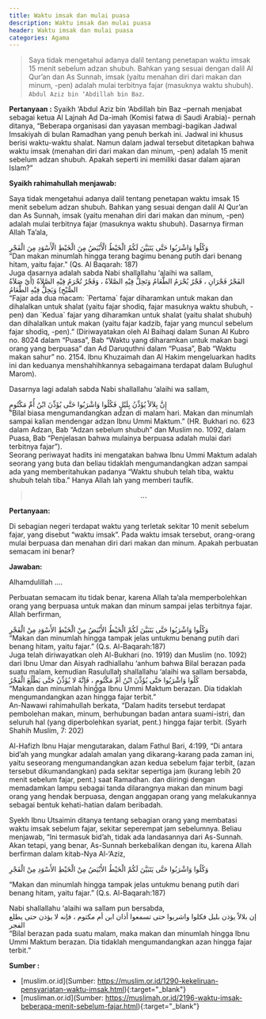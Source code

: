 ```yaml
---
title: Waktu imsak dan mulai puasa
description: Waktu imsak dan mulai puasa
header: Waktu imsak dan mulai puasa
categories: Agama
---
```

> Saya tidak mengetahui adanya dalil tentang penetapan waktu imsak 15 menit sebelum adzan shubuh. Bahkan yang sesuai dengan dalil Al Qur’an dan As Sunnah, imsak (yaitu menahan diri dari makan dan minum, -pen) adalah mulai terbitnya fajar (masuknya waktu shubuh). `Abdul Aziz bin ‘Abdillah bin Baz`.

<b>Pertanyaan :</b>
Syaikh ‘Abdul Aziz bin ‘Abdillah bin Baz –pernah menjabat sebagai ketua Al Lajnah Ad Da-imah (Komisi fatwa di Saudi Arabia)- pernah ditanya, “Beberapa organisasi dan yayasan membagi-bagikan Jadwal Imsakiyah di bulan Ramadhan yang penuh berkah ini. Jadwal ini khusus berisi waktu-waktu shalat. Namun dalam jadwal tersebut ditetapkan bahwa waktu imsak (menahan diri dari makan dan minum, -pen) adalah 15 menit sebelum adzan shubuh. Apakah seperti ini memiliki dasar dalam ajaran Islam?”


<b>Syaikh rahimahullah menjawab:</b>

Saya tidak mengetahui adanya dalil tentang penetapan waktu imsak 15 menit sebelum adzan shubuh. Bahkan yang sesuai dengan dalil Al Qur’an dan As Sunnah, imsak (yaitu menahan diri dari makan dan minum, -pen) adalah mulai terbitnya fajar (masuknya waktu shubuh). Dasarnya firman Allah Ta’ala,
<div class="ar">
وَكُلُوا وَاشْرَبُوا حَتَّى يَتَبَيَّنَ لَكُمُ الْخَيْطُ الْأَبْيَضُ مِنَ الْخَيْطِ الْأَسْوَدِ مِنَ الْفَجْرِ
</div>
<div class="id">
“Dan makan minumlah hingga terang bagimu benang putih dari benang hitam, yaitu fajar.” (Qs. Al Baqarah: 187)
</div>
Juga dasarnya adalah sabda Nabi shallallahu ‘alaihi wa sallam,
<div class="ar">
الفَجْرُ فَجْرَانِ ، فَجْرٌ يُحْرَمُ الطَّعَامُ وَتَحِلُّ فِيْهِ الصَّلاَةُ ، وَفَجْرٌ تُحْرَمُ فِيْهِ الصَّلاَةُ (أَيْ صَلاَةُ الصُّبْحِ) وَيَحِلُّ فِيْهِ الطَّعَامُ
</div>
<div class="id">
“Fajar ada dua macam: `Pertama` fajar diharamkan untuk makan dan dihalalkan untuk shalat (yaitu fajar shodiq, fajar masuknya waktu shubuh, -pen) dan `Kedua` fajar yang diharamkan untuk shalat (yaitu shalat shubuh) dan dihalalkan untuk makan (yaitu fajar kadzib, fajar yang muncul sebelum fajar shodiq, -pen).” (Diriwayatakan oleh Al Baihaqi dalam Sunan Al Kubro no. 8024 dalam “Puasa”, Bab “Waktu yang diharamkan untuk makan bagi orang yang berpuasa” dan Ad Daruquthni dalam “Puasa”, Bab “Waktu makan sahur” no. 2154. Ibnu Khuzaimah dan Al Hakim mengeluarkan hadits ini dan keduanya menshahihkannya sebagaimana terdapat dalam Bulughul Marom).</div>

Dasarnya lagi adalah sabda Nabi shallallahu ‘alaihi wa sallam,
<div class="ar">
إِنَّ بِلاَلاً يُؤَذِّنُ بِلَيْلٍ فَكُلُوا وَاشْرَبُوا حَتَّى يُؤَذِّنَ ابْنُ أُمِّ مَكْتُومٍ
</div>
<div class="id">
“Bilal biasa mengumandangkan adzan di malam hari. Makan dan minumlah sampai kalian mendengar adzan Ibnu Ummi Maktum.” (HR. Bukhari no. 623 dalam Adzan, Bab “Adzan sebelum shubuh” dan Muslim no. 1092, dalam Puasa, Bab “Penjelasan bahwa mulainya berpuasa adalah mulai dari terbitnya fajar”).</div>
Seorang periwayat hadits ini mengatakan bahwa Ibnu Ummi Maktum adalah seorang yang buta dan beliau tidaklah mengumandangkan adzan sampai ada yang memberitahukan padanya “Waktu shubuh telah tiba, waktu shubuh telah tiba.”
Hanya Allah lah yang memberi taufik.

> <center><b>...</b></center>


<b>Pertanyaan:</b>

Di sebagian negeri terdapat waktu yang terletak sekitar 10 menit sebelum fajar, yang disebut “waktu imsak”. Pada waktu imsak tersebut, orang-orang mulai berpuasa dan menahan diri dari makan dan minum. Apakah perbuatan semacam ini benar?

<b>Jawaban:</b>

Alhamdulillah ….

Perbuatan semacam itu tidak benar, karena Allah ta’ala memperbolehkan orang yang berpuasa untuk makan dan minum sampai jelas terbitnya fajar. Allah berfirman,
<div class="ar">
وَكُلُوا وَاشْرَبُوا حَتَّى يَتَبَيَّنَ لَكُمْ الْخَيْطُ الأَبْيَضُ مِنْ الْخَيْطِ الأَسْوَدِ مِنْ الْفَجْرِ
</div>
<div class="id">
“Makan dan minumlah hingga tampak jelas untukmu benang putih dari benang hitam, yaitu fajar.” (Q.s. Al-Baqarah:187)
</div>
Juga telah diriwayatkan oleh Al-Bukhari (no. 1919) dan Muslim (no. 1092) dari Ibnu Umar dan Aisyah radhiallahu ‘anhum bahwa Bilal berazan pada suatu malam, kemudian Rasulullah shallallahu ‘alaihi wa sallam bersabda,
<div class="ar">
كُلُوا وَاشْرَبُوا حَتَّى يُؤَذِّنَ ابْنُ أُمِّ مَكْتُومٍ ، فَإِنَّهُ لا يُؤَذِّنُ حَتَّى يَطْلُعَ الْفَجْرُ
</div>
<div class="id">
“Makan dan minumlah hingga Ibnu Ummi Maktum berazan. Dia tidaklah mengumandangkan azan hingga fajar terbit.”
</div>
An-Nawawi rahimahullah berkata, “Dalam hadits tersebut terdapat pembolehan makan, minum, berhubungan badan antara suami-istri, dan seluruh hal (yang diperbolehkan syariat, pent.) hingga fajar terbit. (Syarh Shahih Muslim, 7: 202)

Al-Hafizh Ibnu Hajar mengutarakan, dalam Fathul Bari, 4:199, “Di antara bid’ah yang mungkar adalah amalan yang dikarang-karang pada zaman ini, yaitu seseorang mengumandangkan azan kedua sebelum fajar terbit, (azan tersebut dikumandangkan) pada sekitar sepertiga jam (kurang lebih 20 menit sebelum fajar, pent.) saat Ramadhan. dan diiringi dengan memadamkan lampu sebagai tanda dilarangnya makan dan minum bagi orang yang hendak berpuasa, dengan anggapan orang yang melakukannya sebagai bentuk kehati-hatian dalam beribadah.

Syekh Ibnu Utsaimin ditanya tentang sebagian orang yang membatasi waktu imsak sebelum fajar, sekitar seperempat jam sebelumnya. Beliau menjawab, “Ini termasuk bid’ah, tidak ada landasannya dari As-Sunnah. Akan tetapi, yang benar, As-Sunnah berkebalikan dengan itu, karena Allah berfirman dalam kitab-Nya Al-‘Aziz,
<div class="ar">
وَكُلُوا وَاشْرَبُوا حَتَّى يَتَبَيَّنَ لَكُمْ الْخَيْطُ الأَبْيَضُ مِنْ الْخَيْطِ الأَسْوَدِ مِنْ الْفَجْرِ
</div>	
<div class="id">

“Makan dan minumlah hingga tampak jelas untukmu benang putih dari benang hitam, yaitu fajar.” (Q.s. Al-Baqarah:187)
</div>
Nabi shallallahu ‘alaihi wa sallam pun bersabda,
<div class="ar">
إن بلالاً يؤذن بليل فكلوا واشربوا حتى تسمعوا أذان ابن أم مكتوم ، فإنه لا يؤذن حتى يطلع الفجر
</div>	
<div class="id">
“Bilal berazan pada suatu malam, maka makan dan minumlah hingga Ibnu Ummi Maktum berazan. Dia tidaklah mengumandangkan azan hingga fajar terbit.”
</div>


<b>Sumber : </b>
- [muslim.or.id](Sumber: https://muslim.or.id/1290-kekeliruan-pensyariatan-waktu-imsak.html){:target="_blank"}
- [musliman.or.id](Sumber: https://muslimah.or.id/2196-waktu-imsak-beberapa-menit-sebelum-fajar.html){:target="_blank"}

